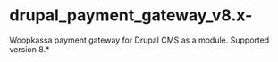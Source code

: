 # drupal_payment_gateway_v8.x-
Woopkassa payment gateway for Drupal CMS as a module. Supported version 8.*
